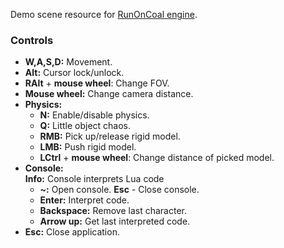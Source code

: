 Demo scene resource for [RunOnCoal engine](https://github.com/SDraw/run-on-coal).

### Controls
* **W,A,S,D:** Movement.
* **Alt:** Cursor lock/unlock.
* **RAlt** + **mouse wheel**: Change FOV.
* **Mouse wheel:** Change camera distance.
* **Physics:**
  * **N:** Enable/disable physics.
  * **Q:** Little object chaos.
  * **RMB:** Pick up/release rigid model.
  * **LMB:** Push rigid model.
  * **LCtrl** + **mouse wheel**: Change distance of picked model.
* **Console:**  
**Info:** Console interprets Lua code
  * **~:** Open console. **Esc** - Close console.
  * **Enter:** Interpret code.
  * **Backspace:** Remove last character.
  * **Arrow up:** Get last interpreted code.
* **Esc:** Close application.
